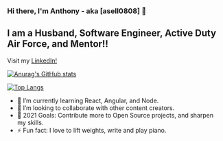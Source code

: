 ### Hi there, I'm Anthony - aka [asell0808] 👋

## I am a Husband, Software Engineer, Active Duty Air Force, and Mentor!!

Visit my <a href="www.linkedin.com/in/anthony-sellers-027b69111">LinkedIn!</a>

[![Anurag's GitHub stats](https://github-readme-stats.vercel.app/api?username=asell0808)](https://github.com/anuraghazra/github-readme-stats)

[![Top Langs](https://github-readme-stats.vercel.app/api/top-langs/?username=asell0808)](https://github.com/anuraghazra/github-readme-stats)

- 🌱 I’m currently learning React, Angular, and Node.
- 👯 I’m looking to collaborate with other content creators.
- 🥅 2021 Goals: Contribute more to Open Source projects, and sharpen my skills.
- ⚡ Fun fact: I love to lift weights, write and play piano.
